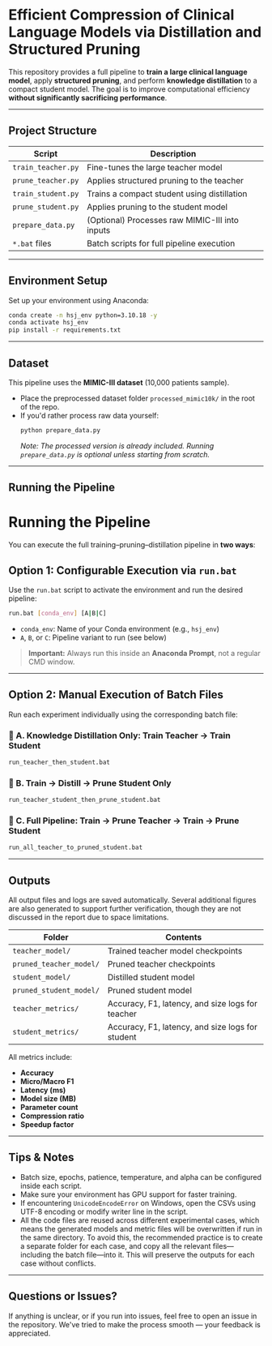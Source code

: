 #  Efficient Compression of Clinical Language Models via Distillation and Structured Pruning 

This repository provides a full pipeline to **train a large clinical language model**, apply **structured pruning**, and perform **knowledge distillation** to a compact student model. The goal is to improve computational efficiency **without significantly sacrificing performance**.

---

##  Project Structure

| Script                      | Description                                      |
|----------------------------|--------------------------------------------------|
| `train_teacher.py`         | Fine-tunes the large teacher model               |
| `prune_teacher.py`         | Applies structured pruning to the teacher        |
| `train_student.py`         | Trains a compact student using distillation      |
| `prune_student.py`         | Applies pruning to the student model             |
| `prepare_data.py`          | (Optional) Processes raw MIMIC-III into inputs   |
| `*.bat` files              | Batch scripts for full pipeline execution        |

---

## Environment Setup

Set up your environment using Anaconda:

```bash
conda create -n hsj_env python=3.10.18 -y
conda activate hsj_env
pip install -r requirements.txt
```

---

##  Dataset

This pipeline uses the **MIMIC-III dataset** (10,000 patients sample).

- Place the preprocessed dataset folder `processed_mimic10k/` in the root of the repo.
- If you'd rather process raw data yourself:
  ```bash
  python prepare_data.py
  ```
   _Note: The processed version is already included. Running `prepare_data.py` is optional unless starting from scratch._

---

##  Running the Pipeline


# Running the Pipeline

You can execute the full training–pruning–distillation pipeline in **two ways**:

## Option 1: Configurable Execution via `run.bat`

Use the `run.bat` script to activate the environment and run the desired pipeline:

```bash
run.bat [conda_env] [A|B|C]
```

- `conda_env`: Name of your Conda environment (e.g., `hsj_env`)
- `A`, `B`, or `C`: Pipeline variant to run (see below)

> **Important:** Always run this inside an **Anaconda Prompt**, not a regular CMD window.

---

## Option 2: Manual Execution of Batch Files

Run each experiment individually using the corresponding batch file:

### 🔹 A. Knowledge Distillation Only: Train Teacher → Train Student
```bash
run_teacher_then_student.bat
```

### 🔹 B. Train → Distill → Prune Student Only
```bash
run_teacher_student_then_prune_student.bat
```

### 🔹 C. Full Pipeline: Train → Prune Teacher → Train → Prune Student
```bash
run_all_teacher_to_pruned_student.bat
```

---

##  Outputs

All output files and logs are saved automatically. Several additional figures are also generated to support further verification, though they are not discussed in the report due to space limitations.

| Folder                      | Contents                                                  |
|----------------------------|-----------------------------------------------------------|
| `teacher_model/`           | Trained teacher model checkpoints                         |
| `pruned_teacher_model/`    | Pruned teacher checkpoints                                |
| `student_model/`           | Distilled student model                                   |
| `pruned_student_model/`    | Pruned student model                                      |
| `teacher_metrics/`         | Accuracy, F1, latency, and size logs for teacher          |
| `student_metrics/`         | Accuracy, F1, latency, and size logs for student          |

All metrics include:

- **Accuracy**
- **Micro/Macro F1**
- **Latency (ms)**
- **Model size (MB)**
- **Parameter count**
- **Compression ratio**
- **Speedup factor**

---

## Tips & Notes

- Batch size, epochs, patience, temperature, and alpha can be configured inside each script.
- Make sure your environment has GPU support for faster training.
- If encountering `UnicodeEncodeError` on Windows, open the CSVs using UTF-8 encoding or modify writer line in the script.
- All the code files are reused across different experimental cases, which means the generated models and metric files will be overwritten if run in the same directory. 
  To avoid this, the recommended practice is to create a separate folder for each case, and copy all the relevant files—including the batch file—into it. This will preserve the outputs for each case without conflicts.

---

## Questions or Issues?

If anything is unclear, or if you run into issues, feel free to open an issue in the repository. We've tried to make the process smooth — your feedback is appreciated.
